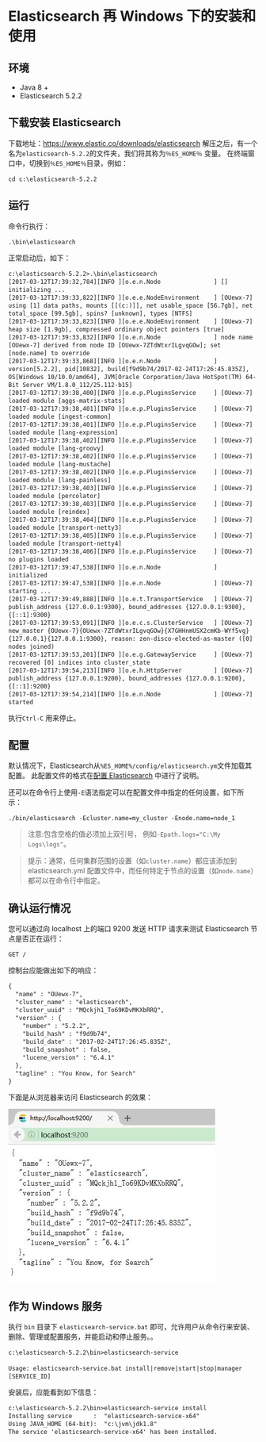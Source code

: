 # Elasticsearch 再 Windows 下的安装和使用

## 环境

* Java 8 +
* Elasticsearch 5.2.2


## 下载安装 Elasticsearch

下载地址：<https://www.elastic.co/downloads/elasticsearch> 解压之后，有一个名为`elasticsearch-5.2.2`的文件夹，我们将其称为`％ES_HOME％` 变量。 在终端窗口中，切换到`％ES_HOME％`目录，例如：

```
cd c:\elasticsearch-5.2.2
```

## 运行

命令行执行：

```
.\bin\elasticsearch
```

正常启动后，如下：


```
c:\elasticsearch-5.2.2>.\bin\elasticsearch
[2017-03-12T17:39:32,784][INFO ][o.e.n.Node               ] [] initializing ...
[2017-03-12T17:39:33,822][INFO ][o.e.e.NodeEnvironment    ] [OUewx-7] using [1] data paths, mounts [[(c:)]], net usable_space [56.7gb], net total_space [99.5gb], spins? [unknown], types [NTFS]
[2017-03-12T17:39:33,823][INFO ][o.e.e.NodeEnvironment    ] [OUewx-7] heap size [1.9gb], compressed ordinary object pointers [true]
[2017-03-12T17:39:33,832][INFO ][o.e.n.Node               ] node name [OUewx-7] derived from node ID [OUewx-7ZTdWtxrILgvqGOw]; set [node.name] to override
[2017-03-12T17:39:33,868][INFO ][o.e.n.Node               ] version[5.2.2], pid[10832], build[f9d9b74/2017-02-24T17:26:45.835Z], OS[Windows 10/10.0/amd64], JVM[Oracle Corporation/Java HotSpot(TM) 64-Bit Server VM/1.8.0_112/25.112-b15]
[2017-03-12T17:39:38,400][INFO ][o.e.p.PluginsService     ] [OUewx-7] loaded module [aggs-matrix-stats]
[2017-03-12T17:39:38,401][INFO ][o.e.p.PluginsService     ] [OUewx-7] loaded module [ingest-common]
[2017-03-12T17:39:38,401][INFO ][o.e.p.PluginsService     ] [OUewx-7] loaded module [lang-expression]
[2017-03-12T17:39:38,402][INFO ][o.e.p.PluginsService     ] [OUewx-7] loaded module [lang-groovy]
[2017-03-12T17:39:38,402][INFO ][o.e.p.PluginsService     ] [OUewx-7] loaded module [lang-mustache]
[2017-03-12T17:39:38,402][INFO ][o.e.p.PluginsService     ] [OUewx-7] loaded module [lang-painless]
[2017-03-12T17:39:38,403][INFO ][o.e.p.PluginsService     ] [OUewx-7] loaded module [percolator]
[2017-03-12T17:39:38,403][INFO ][o.e.p.PluginsService     ] [OUewx-7] loaded module [reindex]
[2017-03-12T17:39:38,404][INFO ][o.e.p.PluginsService     ] [OUewx-7] loaded module [transport-netty3]
[2017-03-12T17:39:38,405][INFO ][o.e.p.PluginsService     ] [OUewx-7] loaded module [transport-netty4]
[2017-03-12T17:39:38,406][INFO ][o.e.p.PluginsService     ] [OUewx-7] no plugins loaded
[2017-03-12T17:39:47,538][INFO ][o.e.n.Node               ] initialized
[2017-03-12T17:39:47,538][INFO ][o.e.n.Node               ] [OUewx-7] starting ...
[2017-03-12T17:39:49,888][INFO ][o.e.t.TransportService   ] [OUewx-7] publish_address {127.0.0.1:9300}, bound_addresses {127.0.0.1:9300}, {[::1]:9300}
[2017-03-12T17:39:53,091][INFO ][o.e.c.s.ClusterService   ] [OUewx-7] new_master {OUewx-7}{OUewx-7ZTdWtxrILgvqGOw}{X7GHHnmUSX2cmKb-WYf5vg}{127.0.0.1}{127.0.0.1:9300}, reason: zen-disco-elected-as-master ([0] nodes joined)
[2017-03-12T17:39:53,201][INFO ][o.e.g.GatewayService     ] [OUewx-7] recovered [0] indices into cluster_state
[2017-03-12T17:39:54,213][INFO ][o.e.h.HttpServer         ] [OUewx-7] publish_address {127.0.0.1:9200}, bound_addresses {127.0.0.1:9200}, {[::1]:9200}
[2017-03-12T17:39:54,214][INFO ][o.e.n.Node               ] [OUewx-7] started
```
执行`Ctrl-C` 用来停止。


## 配置

默认情况下，Elasticsearch从`%ES_HOME%/config/elasticsearch.ym`文件加载其配置。 此配置文件的格式在[配置 Elasticsearch](https://www.elastic.co/guide/en/elasticsearch/reference/current/settings.html) 中进行了说明。

还可以在命令行上使用`-E`语法指定可以在配置文件中指定的任何设置，如下所示：

```
./bin/elasticsearch -Ecluster.name=my_cluster -Enode.name=node_1
```

>注意:包含空格的值必须加上双引号， 例如`-Epath.logs="C:\My Logs\logs"`。

>提示：通常，任何集群范围的设置（如`cluster.name`）都应该添加到 elasticsearch.yml 配置文件中，而任何特定于节点的设置（如`node.name`）都可以在命令行中指定。

## 确认运行情况


您可以通过向 localhost 上的端口 9200 发送 HTTP 请求来测试 Elasticsearch 节点是否正在运行：

```
GET /
```

控制台应能做出如下的响应：

```
{
  "name" : "OUewx-7",
  "cluster_name" : "elasticsearch",
  "cluster_uuid" : "MQckjh1_To69KDvMKXbRRQ",
  "version" : {
    "number" : "5.2.2",
    "build_hash" : "f9d9b74",
    "build_date" : "2017-02-24T17:26:45.835Z",
    "build_snapshot" : false,
    "lucene_version" : "6.4.1"
  },
  "tagline" : "You Know, for Search"
}
```


下面是从浏览器来访问 Elasticsearch 的效果：


![](../images/elasticsearch-in-action/elasticsearch-get.jpg)


## 作为 Windows 服务


执行 `bin` 目录下 `elasticsearch-service.bat` 即可，允许用户从命令行来安装、删除、管理或配置服务，并能启动和停止服务。。

```
c:\elasticsearch-5.2.2\bin>elasticsearch-service

Usage: elasticsearch-service.bat install|remove|start|stop|manager [SERVICE_ID]
```

安装后，应能看到如下信息：

```
c:\elasticsearch-5.2.2\bin>elasticsearch-service install
Installing service      :  "elasticsearch-service-x64"
Using JAVA_HOME (64-bit):  "c:\jvm\jdk1.8"
The service 'elasticsearch-service-x64' has been installed.


```